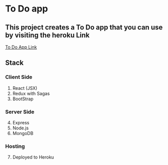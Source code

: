# To Do app

## This project creates a To Do app that you can use by visiting the heroku Link
[To Do App Link](https://react-express-todo-app.herokuapp.com/)

## Stack
### Client Side
1. React (JSX)
2. Redux with Sagas
3. BootStrap
### Server Side
4. Express
5. Node.js
6. MongoDB
### Hosting 
7. Deployed to Heroku  
